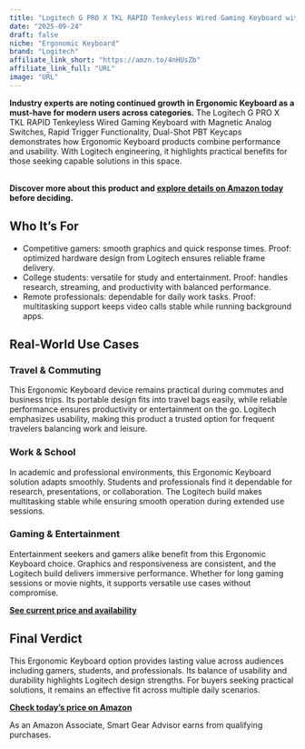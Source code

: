 ```yaml
---
title: "Logitech G PRO X TKL RAPID Tenkeyless Wired Gaming Keyboard with Magnetic Analog Switches, Rapid Trigger Functionality, Dual-Shot PBT Keycaps"
date: "2025-09-24"
draft: false
niche: "Ergonomic Keyboard"
brand: "Logitech"
affiliate_link_short: "https://amzn.to/4nHUsZb"
affiliate_link_full: "URL"
image: "URL"
---
```


<p><strong>Industry experts are noting continued growth in Ergonomic Keyboard as a must-have for modern users across categories.</strong> The Logitech G PRO X TKL RAPID Tenkeyless Wired Gaming Keyboard with Magnetic Analog Switches, Rapid Trigger Functionality, Dual-Shot PBT Keycaps demonstrates how Ergonomic Keyboard products combine performance and usability. With Logitech engineering, it highlights practical benefits for those seeking capable solutions in this space.</p>
<br>
<strong>Discover more about this product and <a href="https://amzn.to/4nHUsZb" rel="nofollow sponsored">explore details on Amazon today</a> before deciding.</strong>
<br>

<h2>Who It’s For</h2>
<ul>
  <li>Competitive gamers: smooth graphics and quick response times. Proof: optimized hardware design from Logitech ensures reliable frame delivery.</li>
  <li>College students: versatile for study and entertainment. Proof: handles research, streaming, and productivity with balanced performance.</li>
  <li>Remote professionals: dependable for daily work tasks. Proof: multitasking support keeps video calls stable while running background apps.</li>
</ul>

<h2>Real-World Use Cases</h2>

<h3>Travel & Commuting</h3>
<p>This Ergonomic Keyboard device remains practical during commutes and business trips. Its portable design fits into travel bags easily, while reliable performance ensures productivity or entertainment on the go. Logitech emphasizes usability, making this product a trusted option for frequent travelers balancing work and leisure.</p>

<h3>Work & School</h3>
<p>In academic and professional environments, this Ergonomic Keyboard solution adapts smoothly. Students and professionals find it dependable for research, presentations, or collaboration. The Logitech build makes multitasking stable while ensuring smooth operation during extended use sessions.</p>

<h3>Gaming & Entertainment</h3>
<p>Entertainment seekers and gamers alike benefit from this Ergonomic Keyboard choice. Graphics and responsiveness are consistent, and the Logitech build delivers immersive performance. Whether for long gaming sessions or movie nights, it supports versatile use cases without compromise.</p>

<p><strong><a href="https://amzn.to/4nHUsZb" rel="nofollow sponsored">See current price and availability</a></strong></p>

<h2>Final Verdict</h2>
<p>This Ergonomic Keyboard option provides lasting value across audiences including gamers, students, and professionals. Its balance of usability and durability highlights Logitech design strengths. For buyers seeking practical solutions, it remains an effective fit across multiple daily scenarios.</p>

<p><strong><a href="https://amzn.to/4nHUsZb" rel="nofollow sponsored">Check today’s price on Amazon</a></strong></p>

<p>As an Amazon Associate, Smart Gear Advisor earns from qualifying purchases.</p>
